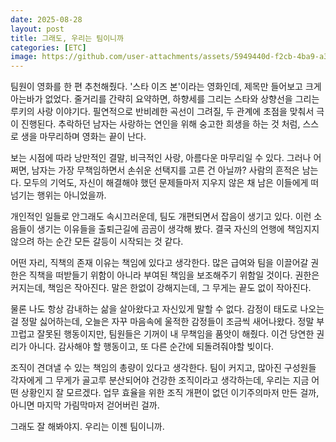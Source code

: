 ```yaml
---
date: 2025-08-28
layout: post
title: 그래도, 우리는 팀이니까
categories: [ETC]
image: https://github.com/user-attachments/assets/5949440d-f2cb-4ba9-a3ec-baa15aa9a05c
---
```


팀원이 영화를 한 편 추천해줬다. '스타 이즈 본'이라는 영화인데, 제목만 들어보고 크게 아는바가 없었다.
줄거리를 간략히 요약하면, 하향세를 그리는 스타와 상향선을 그리는 루키의 사랑 이야기다. 필연적으로 반비례한 곡선이 그려질, 두 관계에 초점을 맞춰서 극이 진행된다.
추락하던 남자는 사랑하는 연인을 위해 숭고한 희생을 하는 것 처럼, 스스로 생을 마무리하며 영화는 끝이 난다.

보는 시점에 따라 낭만적인 결말, 비극적인 사랑, 아름다운 마무리일 수 있다. 
그러나 어쩌면, 남자는 가장 무책임하면서 손쉬운 선택지를 고른 건 아닐까?
사람의 흔적은 남는다. 모두의 기억도, 자신이 해결해야 했던 문제들마저 지우지 않은 채 남은 이들에게 떠넘기는 행위는 아니었을까.

개인적인 일들로 안그래도 속시끄러운데, 팀도 개편되면서 잡음이 생기고 있다. 
이런 소음들이 생기는 이유들을 출퇴근길에 곰곰이 생각해 봤다. 
결국 자신의 언행에 책임지지 않으려 하는 순간 모든 갈등이 시작되는 것 같다.

어떤 자리, 직책의 존재 이유는 책임에 있다고 생각한다. 
많은 급여와 팀을 이끌어갈 권한은 직책을 떠받들기 위함이 아니라 부여된 책임을 보조해주기 위함일 것이다.
권한은 커지는데, 책임은 작아진다.
말은 한없이 강해지는데, 그 무게는 끝도 없이 작아진다.

물론 나도 항상 감내하는 삶을 살아왔다고 자신있게 말할 수 없다.
감정이 태도로 나오는 걸 정말 싫어하는데, 오늘은 자꾸 마음속에 울적한 감정들이 조금씩 새어나왔다.
정말 부끄럽고 잘못된 행동이지만, 팀원들은 기꺼이 내 무책임을 품앗이 해줬다.
이건 당연한 권리가 아니다. 감사해야 할 행동이고, 또 다른 순간에 되돌려줘야할 빚이다.

조직이 견뎌낼 수 있는 책임의 총량이 있다고 생각한다. 
팀이 커지고, 많아진 구성원들 각자에게 그 무게가 골고루 분산되어야 건강한 조직이라고 생각하는데, 
우리는 지금 어떤 상황인지 잘 모르겠다.
업무 효율을 위한 조직 개편이 없던 이기주의마저 만든 걸까, 아니면 마지막 가림막마저 걷어버린 걸까.

그래도 잘 해봐야지. 우리는 이젠 팀이니까.
